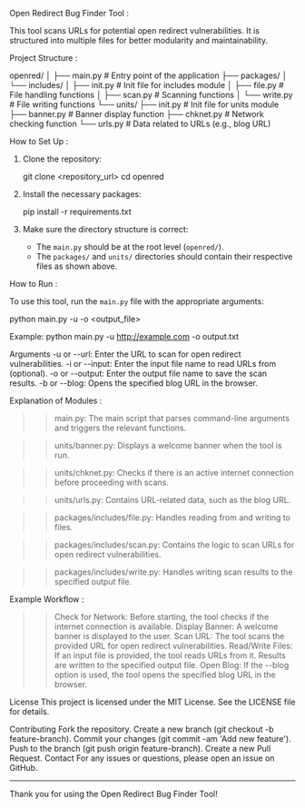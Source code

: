Open Redirect Bug Finder Tool :

This tool scans URLs for potential open redirect vulnerabilities. It is structured into multiple files for better modularity and maintainability.

Project Structure :

openred/
│
├── main.py # Entry point of the application
├── packages/
│ └── includes/
│ ├── init.py # Init file for includes module
│ ├── file.py # File handling functions
│ ├── scan.py # Scanning functions
│ └── write.py # File writing functions
└── units/
├── init.py # Init file for units module
├── banner.py # Banner display function
├── chknet.py # Network checking function
└── urls.py # Data related to URLs (e.g., blog URL)

How to Set Up :

1. Clone the repository:
   
    git clone <repository_url>
    cd openred
 

2. Install the necessary packages:
   
    pip install -r requirements.txt


3. Make sure the directory structure is correct:
    - The `main.py` should be at the root level (`openred/`).
    - The `packages/` and `units/` directories should contain their respective files as shown above.

How to Run :

To use this tool, run the `main.py` file with the appropriate arguments:

python main.py -u <url> -o <output_file>

Example:
python main.py -u http://example.com -o output.txt

Arguments
-u or --url: Enter the URL to scan for open redirect vulnerabilities.
-i or --input: Enter the input file name to read URLs from (optional).
-o or --output: Enter the output file name to save the scan results.
-b or --blog: Opens the specified blog URL in the browser.

Explanation of Modules :
>>main.py: The main script that parses command-line arguments and triggers the relevant functions.

>>units/banner.py: Displays a welcome banner when the tool is run.

>>units/chknet.py: Checks if there is an active internet connection before proceeding with scans.

>>units/urls.py: Contains URL-related data, such as the blog URL.

>>packages/includes/file.py: Handles reading from and writing to files.

>>packages/includes/scan.py: Contains the logic to scan URLs for open redirect vulnerabilities.

>>packages/includes/write.py: Handles writing scan results to the specified output file.

Example Workflow :
>>Check for Network: Before starting, the tool checks if the internet connection is available.
>>Display Banner: A welcome banner is displayed to the user.
>>Scan URL: The tool scans the provided URL for open redirect vulnerabilities.
>>Read/Write Files: If an input file is provided, the tool reads URLs from it. Results are written to the specified output file.
>>Open Blog: If the --blog option is used, the tool opens the specified blog URL in the browser.

License
This project is licensed under the MIT License. See the LICENSE file for details.

Contributing
Fork the repository.
Create a new branch (git checkout -b feature-branch).
Commit your changes (git commit -am 'Add new feature').
Push to the branch (git push origin feature-branch).
Create a new Pull Request.
Contact
For any issues or questions, please open an issue on GitHub.

***************************************************************
Thank you for using the Open Redirect Bug Finder Tool!

